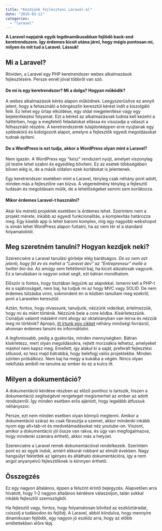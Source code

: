 ```yaml
---
title: "Kezdjünk fejleszteni Laravel-el"
date: "2019-03-11"
categories: 
  - "laravel"
---
```


**A Laravel napjaink egyik legdinamikusabban fejlődő back-end keretrendszere. Így érdemes kicsit utána járni, hogy mégis pontosan mi, milyen és mit tud a Laravel. Lássuk!**

## Mi a Laravel?

Röviden, a Laravel egy PHP keretrendszer webes alkalmazások fejlesztésére. Persze ennél jóval többről van szó.

#### De mi is egy keretrendszer? Mi a dolga? Hogyan működik?

A webes alkalmazások kérés alapon működnek. Leegyszerűsítve ez annyit jelent, hogy a fehasználó a böngészőn keresztül kérést indít a kiszolgáló felé. Ez lehet egy űrlap elküldése, egy oldal megjelenítése vagy egy bejelentkezési folyamat. Ezt a kérést az alkalmazásnak tudnia kell kezelni a háttérben, hogy a megfelelő feladatokat ellássa és visszadja a választ a felhasználó részére. A keretrendszerek tulajdonképpen erre nyújtanak egy széleskörű és kidolgozott alapot, amelyre a fejlesztők egyedi megoldásokat tudnak építeni.

#### De a WordPress is ezt tudja, akkor a WordPress olyan mint a Laravel?

Nem igazán. A WordPress egy "_kész_" rendszert nyújt, amelyet viszonylag jól testre lehet szabni és egyedileg bővíteni. Ez az esetek többségében bőven elég is, de a másik oldalon ezek korlátokat is jelentenek.

Egy keretrendszer esetében mint a Laravel, tényleg csak néhány pont adott, minden más a fejlesztőre van bízva. A végeredmény tényleg a fejlesztő tudásán és megoldásain múlik, de a lehetőségeket semmi sem korlátozza.

#### Mikor érdemes Laravel-t használni?

Akár kis méretű projektek esetében is érdemes lehet. Szerintem nem a projekt mérete, inkább az egyedi funkcionalitás, a komplexitás határozza meg. Egy kisebb app is lehet baromi komplex, míg egy nagyobb webshopot is simán lehet WordPress alapon futtatni, ha az nem tér el a standard folyamatoktól.

## Meg szeretném tanulni? Hogyan kezdjek neki?

Szerencsére a Laravel tanulási görbéje elég barátságos. _De ez nem azt jelenti, hogy fél év és mehet a "Laravel dev" az "Entrepreneur" mellé a twitter bio-ba_. Az amúgy sem feltétlenül baj, ha kicsit alázatosak vagyunk. Ez a tanulásban is nagyon sokat segít, ezt bátran mondhatom.

Először is fontos, hogy tisztában legyünk az alapokkal. Ismerni kell a PHP-t és a sajátosságait, nem baj, ha tudjuk mi az hogy MVC vagy SOLID. De nem érdemes túlzásba vinni, sokmindent én is közben tanultam meg ezekről, pont a Laravelen keresztül.

Aztán, fontos, hogy olvassunk, tanuljunk, nézzünk videókat, értelmezzük, hogy mi és miért történik. Nézzünk bele a core kódba. Kísérletezzünk. Csináljuk valamit másként mint ahogy az oktatóanyban van leírva és nézzük meg mi történik? Apropó, [itt írtunk egy cikket](https://pineco.de/laravel-learning-resources/) néhány minőségi forrásról, ahonnan érdemes tanulni és informálódni.

A legfontosabb, pedig a gyakorlás, minden mennyiségben. Bátran kísérletezz, mert olyan megoldásokra, rejtett morzsákra lelhetsz, amelyeket máshol nem kapsz meg. Emellett, így alakul ki a saját, preferált fejlesztési stílusod, ez tesz majd bátrabbá, hogy belefogj valós projektekbe. Minden szinten próbálkozz. Nem baj ha megy a kukába a végén. Nincs olyan nekifutás amiből ne tanulna az ember és ez a kulcs itt.

## Milyen a dokumentáció?

A dokumentáció kérdése részben az előző ponthoz is tartozik, hiszen a dokumentáció segítségével rengeteget megismerhet az ember az adott rendszerről. Így minden esetben erős ajánlott, hogy legalább átfussuk néhányszor.

Persze, ezt nem minden esetben olyan könnyű megtenni. Amikor a dokumentáció száraz és csak fárasztja a szemet, akkor mindenki inkább nyom egy alt+tab-ot és medvetámadásokat néz youtube-on. Viszont, amikor a dokumentáció jól össze van rakva, és úgy van megfogalmazva, hogy mindenki számára érthető, akkor más a helyzet.

Szerencsére a Laravel remek dokumentációval rendelkezeik. Szerintem pont ez az egyik indok, amiért ekkorát robbant az elmúlt években. Nagy hangsúlyt fektettek az igényes és átlátható dokumentációra, így a nem angol anyanyelvű fejlesztőknek is könnyen érthető.

## Összegzés

Ez egy nagyon általános, éppen a felszínt érintő bejegyzés. Alapvetően arra hivatott, hogy 1-2 nagyon általános kérdésre válaszoljon, talán sokkal inkább fejlesztői szemszögből.

Ha fejlesztő vagy, fontos, hogy folyamatosan bővítsd az eszköztáradat, csiszolj a tudásodon és fejlődj. A Laravel, abból kiindulva, hogy mennyire dinamikusan fejlődik, egy nagyon jó eszköz arra, hogy az előbb említettekben előre lépj.
